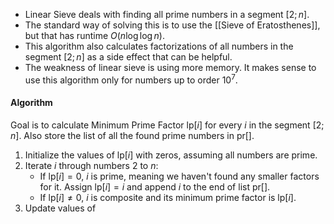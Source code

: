 - Linear Sieve deals with finding all prime numbers in a segment $[2; n]$.
- The standard way of solving this is to use the [[Sieve of Eratosthenes]], but that has runtime $O(n\log\log n)$.
- This algorithm also calculates factorizations of all numbers in the segment $[2; n]$ as a side effect that can be helpful.
- The weakness of linear sieve is using more memory. It makes sense to use this algorithm only for numbers up to order $10^7$.
#### Algorithm
Goal is to calculate Minimum Prime Factor $\text{lp}[i]$ for every $i$ in the segment $[2; n]$. Also store the list of all the found prime numbers in $\text{pr}[]$.
1. Initialize the values of $\text{lp}[i]$ with zeros, assuming all numbers are prime.
2. Iterate $i$ through numbers $2$ to $n$:
	- If $\text{lp}[i] = 0$, $i$ is prime, meaning we haven't found any smaller factors for it. Assign $\text{lp}[i] = i$ and append $i$ to the end of list $\text{pr}[]$.
	- If $\text{lp}[i] \ne 0$, $i$ is composite and its minimum prime factor is $\text{lp}[i]$.
3. Update values of 